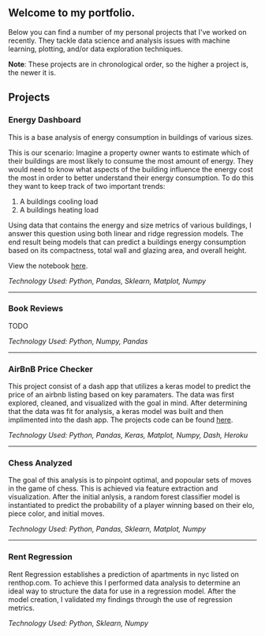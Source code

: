 ## Welcome to my portfolio.
Below you can find a number of my personal projects that I've worked on recently. They tackle data science and analysis issues with machine learning, plotting, and/or data exploration techniques.

**Note**: These projects are in chronological order, so the higher a project is, the newer it is.

## Projects

### Energy Dashboard

This is a base analysis of energy consumption in buildings of various sizes.  

This is our scenario: Imagine a property owner wants to estimate which of their buildings are most likely to consume the most amount of energy. They would need to know what aspects of the building influence the energy cost the most in order to better understand their energy consumption. To do this they want to keep track of two important trends:

1. A buildings cooling load
2. A buildings heating load

Using data that contains the energy and size metrics of various buildings, I answer this question using both linear and ridge regression models. The end result being models that can predict a buildings energy consumption based on its compactness, total wall and glazing area, and overall height.  

View the notebook [here](https://github.com/zarekivey/ds-portfolio/blob/main/Energy_Dashboard/energy_dashboard.ipynb).

_Technology Used: Python, Pandas, Sklearn, Matplot, Numpy_

---

### Book Reviews

TODO

_Technology Used: Python, Numpy, Pandas_

---

### AirBnB Price Checker

This project consist of a dash app that utilizes a keras model to predict the price of an airbnb listing based on key paramaters. The data was first explored, cleaned, and visualized with the goal in mind. After determining that the data was fit for analysis, a keras model was built and then implimented into the dash app. The projects code can be found [here](https://github.com/tt-dsft-45-AirBnb).

_Technology Used: Python, Pandas, Keras, Matplot, Numpy, Dash, Heroku_

---

### Chess Analyzed

The goal of this analysis is to pinpoint optimal, and popoular sets of moves in the game of chess. This is achieved via feature extraction and visualization. After the initial anlysis, a random forest classifier model is instantiated to predict the probability of a player winning based on their elo, piece color, and initial moves. 

_Technology Used: Python, Pandas, Sklearn, Matplot, Numpy_

---

### Rent Regression

Rent Regression establishes a prediction of apartments in nyc listed on renthop.com. To achieve this I performed data analysis to determine an ideal way to structure the data for use in a regression model. After the model creation, I validated my findings through the use of regression metrics.

_Technology Used: Python, Sklearn, Numpy_

